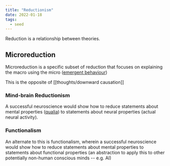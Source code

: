 ```yaml
---
title: "Reductionism"
date: 2022-01-18
tags:
  - seed
---
```


Reduction is a relationship between theories.

## Microreduction

Microreduction is a specific subset of reduction that focuses on explaining the macro using the micro ([emergent behaviour](thoughts/emergent%20behaviour.md))

This is the opposite of [[thoughts/downward causation]]

### Mind-brain Reductionism

A successful neuroscience would show how to reduce statements about mental properties ([qualia](thoughts/qualia.md)) to statements about neural properties (actual neural activity).

### Functionalism

An alternate to this is functionalism, wherein a successful neuroscience would show how to reduce statements about mental properties to statements about functional properties (an abstraction to apply this to other potentially non-human conscious minds -- e.g. AI)
